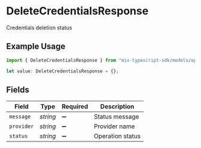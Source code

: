 # DeleteCredentialsResponse

Credentials deletion status

## Example Usage

```typescript
import { DeleteCredentialsResponse } from "mix-typescript-sdk/models/operations";

let value: DeleteCredentialsResponse = {};
```

## Fields

| Field              | Type               | Required           | Description        |
| ------------------ | ------------------ | ------------------ | ------------------ |
| `message`          | *string*           | :heavy_minus_sign: | Status message     |
| `provider`         | *string*           | :heavy_minus_sign: | Provider name      |
| `status`           | *string*           | :heavy_minus_sign: | Operation status   |